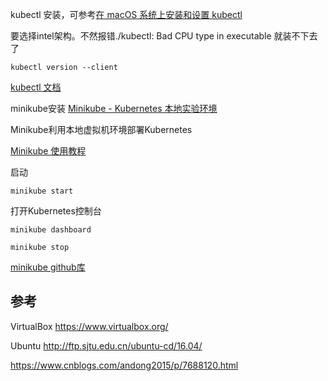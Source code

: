 kubectl 安装，可参考[在 macOS 系统上安装和设置 kubectl](https://kubernetes.io/docs/tasks/tools/install-kubectl-macos/#install-kubectl-binary-with-curl-on-macos)

要选择intel架构。不然报错./kubectl: Bad CPU type in executable 就装不下去了

```shell
kubectl version --client
```

[kubectl 文档](https://kubernetes.io/zh/docs/reference/kubectl/)



minikube安装 [Minikube - Kubernetes 本地实验环境](https://developer.aliyun.com/article/221687)

Minikube利用本地虚拟机环境部署Kubernetes

[Minikube 使用教程](https://kubernetes.io/zh/docs/tutorials/hello-minikube/)

启动

```shell
minikube start
```

打开Kubernetes控制台

```shell
minikube dashboard
```



```shell
minikube stop
```



[minikube github库](https://github.com/kubernetes/minikube?spm=a2c6h.12873639.0.0.ab202043DsffwB)



## 参考

VirtualBox https://www.virtualbox.org/

Ubuntu http://ftp.sjtu.edu.cn/ubuntu-cd/16.04/

https://www.cnblogs.com/andong2015/p/7688120.html